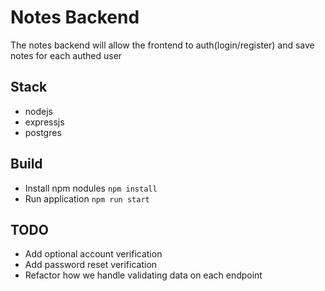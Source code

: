 # Notes Backend
The notes backend will allow the frontend to auth(login/register) and save notes for each authed user

## Stack
* nodejs
* expressjs
* postgres

## Build
* Install npm nodules `npm install`
* Run application `npm run start`

## TODO
* Add optional account verification
* Add password reset verification 
* Refactor how we handle validating data on each endpoint
